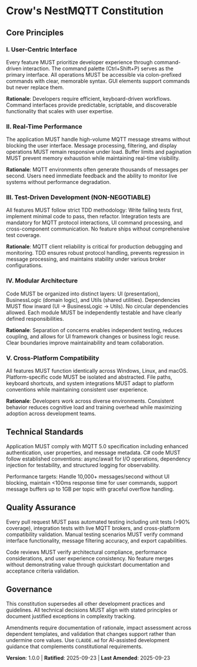 <!--
Sync Impact Report:
Version change: Template → 1.0.0
Modified principles: Initial constitution creation with 5 core principles
Added sections: Technical Standards, Quality Assurance
Removed sections: None (first implementation)
Templates requiring updates: ✅ plan-template.md, ✅ spec-template.md, ✅ tasks-template.md
Follow-up TODOs: None
-->

# Crow's NestMQTT Constitution

## Core Principles

### I. User-Centric Interface
Every feature MUST prioritize developer experience through command-driven interaction. The command palette (Ctrl+Shift+P) serves as the primary interface. All operations MUST be accessible via colon-prefixed commands with clear, memorable syntax. GUI elements support commands but never replace them.

**Rationale**: Developers require efficient, keyboard-driven workflows. Command interfaces provide predictable, scriptable, and discoverable functionality that scales with user expertise.

### II. Real-Time Performance
The application MUST handle high-volume MQTT message streams without blocking the user interface. Message processing, filtering, and display operations MUST remain responsive under load. Buffer limits and pagination MUST prevent memory exhaustion while maintaining real-time visibility.

**Rationale**: MQTT environments often generate thousands of messages per second. Users need immediate feedback and the ability to monitor live systems without performance degradation.

### III. Test-Driven Development (NON-NEGOTIABLE)
All features MUST follow strict TDD methodology: Write failing tests first, implement minimal code to pass, then refactor. Integration tests are mandatory for MQTT protocol interactions, UI command processing, and cross-component communication. No feature ships without comprehensive test coverage.

**Rationale**: MQTT client reliability is critical for production debugging and monitoring. TDD ensures robust protocol handling, prevents regression in message processing, and maintains stability under various broker configurations.

### IV. Modular Architecture
Code MUST be organized into distinct layers: UI (presentation), BusinessLogic (domain logic), and Utils (shared utilities). Dependencies MUST flow inward (UI → BusinessLogic → Utils). No circular dependencies allowed. Each module MUST be independently testable and have clearly defined responsibilities.

**Rationale**: Separation of concerns enables independent testing, reduces coupling, and allows for UI framework changes or business logic reuse. Clear boundaries improve maintainability and team collaboration.

### V. Cross-Platform Compatibility
All features MUST function identically across Windows, Linux, and macOS. Platform-specific code MUST be isolated and abstracted. File paths, keyboard shortcuts, and system integrations MUST adapt to platform conventions while maintaining consistent user experience.

**Rationale**: Developers work across diverse environments. Consistent behavior reduces cognitive load and training overhead while maximizing adoption across development teams.

## Technical Standards

Application MUST comply with MQTT 5.0 specification including enhanced authentication, user properties, and message metadata. C# code MUST follow established conventions: async/await for I/O operations, dependency injection for testability, and structured logging for observability.

Performance targets: Handle 10,000+ messages/second without UI blocking, maintain <100ms response time for user commands, support message buffers up to 1GB per topic with graceful overflow handling.

## Quality Assurance

Every pull request MUST pass automated testing including unit tests (>90% coverage), integration tests with live MQTT brokers, and cross-platform compatibility validation. Manual testing scenarios MUST verify command interface functionality, message filtering accuracy, and export capabilities.

Code reviews MUST verify architectural compliance, performance considerations, and user experience consistency. No feature merges without demonstrating value through quickstart documentation and acceptance criteria validation.

## Governance

This constitution supersedes all other development practices and guidelines. All technical decisions MUST align with stated principles or document justified exceptions in complexity tracking.

Amendments require documentation of rationale, impact assessment across dependent templates, and validation that changes support rather than undermine core values. Use `CLAUDE.md` for AI-assisted development guidance that complements constitutional requirements.

**Version**: 1.0.0 | **Ratified**: 2025-09-23 | **Last Amended**: 2025-09-23